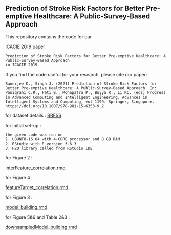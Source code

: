 ## Prediction of Stroke Risk Factors for Better Pre-emptive Healthcare: A Public-Survey-Based Approach

 This repository contains the code for our <p><a href="https://doi.org/10.1007/978-981-15-6353-9_2">ICACIE 2019 paper </a></p>
 
 ```Debayan Banerjee and Jagannath Singh
 Prediction of Stroke Risk Factors for Better Pre-emptive Healthcare: A Public-Survey-Based Approach
 in ICACIE 2019
 ```

If you find the code useful for your research, please cite our paper:

```
Banerjee D., Singh J. (2021) Prediction of Stroke Risk Factors for Better Pre-emptive Healthcare: A Public-Survey-Based Approach. In: Panigrahi C.R., Pati B., Mohapatra P., Buyya R., Li KC. (eds) Progress in Advanced Computing and Intelligent Engineering. Advances in Intelligent Systems and Computing, vol 1199. Springer, Singapore. https://doi.org/10.1007/978-981-15-6353-9_2
```
for dataset details :
<a href="https://www.cdc.gov/brfss/annual_data/annual_data.htm">BRFSS </a>

for initial set-up : 
```
the given code was run on -
1. UBUNTU-16.04 with 4-CORE processor and 8 GB RAM
2. RStudio with R version 3.6.3
3. H2O library called from RStudio IDE
```

for Figure 2 : 
<p><a href="interFeature_correlation.rmd ">interFeature_correlation.rmd </a></p>

for Figure 4 : 
<p><a href="featureTarget_correlation.rmd ">featureTarget_correlation.rmd </a></p>

for Figure 3 : 

<p><a href="model_building.rmd ">model_building.rmd </a></p>

for Figure 5&6 and Table 2&3 : 
<p><a href="downsampledModel_building.rmd">downsampledModel_building.rmd </a></p>
